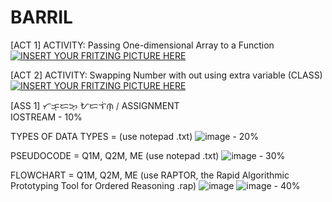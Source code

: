 # BARRIL
[ACT 1] ACTIVITY: Passing One-dimensional Array to a Function
<br>
[![INSERT YOUR FRITZING PICTURE HERE](https://raw.githubusercontent.com/maxangelo987/BSCPE-1B-CPE-112-S.Y.-18-19/master/1.jpg)]()

[ACT 2] ACTIVITY: Swapping Number with out using extra variable (CLASS)
<br>
[![INSERT YOUR FRITZING PICTURE HERE](https://raw.githubusercontent.com/maxangelo987/BSCPE-1B-CPE-112-S.Y.-18-19/master/2.jpg)]()

[ASS 1] ᜆᜃ᜔ᜇᜅ᜔ ᜀᜇᜎᜒᜈ᜔ ᜵ ASSIGNMENT
<br>
IOSTREAM - 10%

TYPES OF DATA TYPES = (use notepad .txt)
![image](https://user-images.githubusercontent.com/10474143/53647507-ad22ec80-3c78-11e9-8d9c-c3981c081c22.png) - 20%

PSEUDOCODE = Q1M, Q2M, ME (use notepad .txt)
![image](https://user-images.githubusercontent.com/10474143/53647477-9ed4d080-3c78-11e9-843d-b5b4575df0e3.png) - 30%

FLOWCHART = Q1M, Q2M, ME (use RAPTOR, the Rapid Algorithmic Prototyping Tool for Ordered Reasoning .rap)
![image](https://user-images.githubusercontent.com/10474143/53647450-8fee1e00-3c78-11e9-8d84-34eae1b92b03.png)
![image](https://user-images.githubusercontent.com/10474143/53648419-d9d80380-3c7a-11e9-9657-c1b69148c816.png) - 40%


